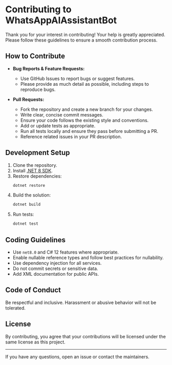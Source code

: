 # Contributing to WhatsAppAIAssistantBot

Thank you for your interest in contributing! Your help is greatly appreciated. Please follow these guidelines to ensure a smooth contribution process.

## How to Contribute

- **Bug Reports & Feature Requests:**
  - Use GitHub Issues to report bugs or suggest features.
  - Please provide as much detail as possible, including steps to reproduce bugs.

- **Pull Requests:**
  - Fork the repository and create a new branch for your changes.
  - Write clear, concise commit messages.
  - Ensure your code follows the existing style and conventions.
  - Add or update tests as appropriate.
  - Run all tests locally and ensure they pass before submitting a PR.
  - Reference related issues in your PR description.

## Development Setup

1. Clone the repository.
2. Install [.NET 8 SDK](https://dotnet.microsoft.com/download/dotnet/8.0).
3. Restore dependencies:
   ```sh
   dotnet restore
   ```
4. Build the solution:
   ```sh
   dotnet build
   ```
5. Run tests:
   ```sh
   dotnet test
   ```

## Coding Guidelines

- Use `net8.0` and C# 12 features where appropriate.
- Enable nullable reference types and follow best practices for nullability.
- Use dependency injection for all services.
- Do not commit secrets or sensitive data.
- Add XML documentation for public APIs.

## Code of Conduct

Be respectful and inclusive. Harassment or abusive behavior will not be tolerated.

## License

By contributing, you agree that your contributions will be licensed under the same license as this project.

---

If you have any questions, open an issue or contact the maintainers.

